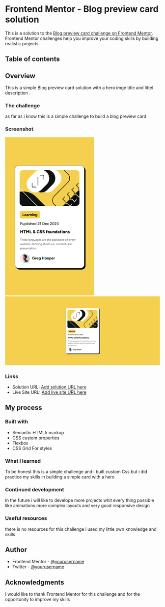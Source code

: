 # Frontend Mentor - Blog preview card solution

This is a solution to the [Blog preview card challenge on Frontend Mentor](https://www.frontendmentor.io/challenges/blog-preview-card-ckPaj01IcS). Frontend Mentor challenges help you improve your coding skills by building realistic projects. 

## Table of contents

## Overview
This is a simple Blog preview card solution with a hero imge title and littel description .
### The challenge
as far as i know this is a simple challenge to build a blog preview card 

### Screenshot
![](/FireShot/Mobile-version.png)
![](/FireShot/Desktop.png)

### Links

- Solution URL: [Add solution URL here](https://github.com/saruuja/Blog-preview-card)
- Live Site URL: [Add live site URL here](https://saruuja.github.io/Blog-preview-card/)

## My process

### Built with

- Semantic HTML5 markup
- CSS custom properties
- Flexbox
- CSS Grid For styles

### What I learned
To be honest this is a simple challenge and i built custom Css  but i did practice my skills in building a simple card with a hero


### Continued development
In the future i will like to develope more projects whit every thing possible like animations  more complex layouts and very good responsive design

### Useful resources
there is no  resources for this challenge i used my little own knowledge and skills

## Author

- Frontend Mentor - [@yourusername](https://www.frontendmentor.io/home)
- Twitter - [@yourusername](https://x.com/Roojaa114)

## Acknowledgments
I would like to thank Frontend Mentor for this challenge and for the opportunity to improve my skills
